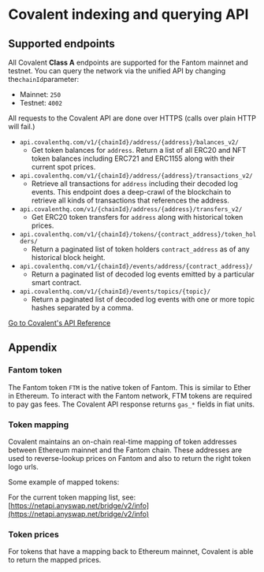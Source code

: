 # Covalent indexing and querying API

## Supported endpoints <a id="supported-endpoints"></a>

All Covalent **Class A** endpoints are supported for the Fantom mainnet and testnet. You can query the network via the unified API by changing the`chainId`parameter:

* Mainnet: `250`
* Testnet: `4002`

All requests to the Covalent API are done over HTTPS \(calls over plain HTTP will fail.\)

* `api.covalenthq.com/v1/{chainId}/address/{address}/balances_v2/`
  * Get token balances for `address`. Return a list of all ERC20 and NFT token balances including ERC721 and ERC1155 along with their current spot prices.
* `api.covalenthq.com/v1/{chainId}/address/{address}/transactions_v2/`
  * Retrieve all transactions for `address` including their decoded log events. This endpoint does a deep-crawl of the blockchain to retrieve all kinds of transactions that references the address.
* `api.covalenthq.com/v1/{chainId}/address/{address}/transfers_v2/`
  * Get ERC20 token transfers for `address` along with historical token prices.
* `api.covalenthq.com/v1/{chainId}/tokens/{contract_address}/token_holders/`
  * Return a paginated list of token holders `contract_address` as of any historical block height.
* `api.covalenthq.com/v1/{chainId}/events/address/{contract_address}/`
  * Return a paginated list of decoded log events emitted by a particular smart contract.
* `api.covalenthq.com/v1/{chainId}/events/topics/{topic}/`
  * Return a paginated list of decoded log events with one or more topic hashes separated by a comma.

​[Go to Covalent's API Reference](https://www.covalenthq.com/docs/api/)​

## ​[​](https://www.covalenthq.com/docs/networks/fantom#appendix)Appendix <a id="appendix"></a>

### ​[​](https://www.covalenthq.com/docs/networks/fantom#fantom-token)Fantom token <a id="fantom-token"></a>

The Fantom token `FTM` is the native token of Fantom. This is similar to Ether in Ethereum. To interact with the Fantom network, FTM tokens are required to pay gas fees. The Covalent API response returns `gas_*` fields in fiat units.

### ​[​](https://www.covalenthq.com/docs/networks/fantom#token-mapping)Token mapping <a id="token-mapping"></a>

Covalent maintains an on-chain real-time mapping of token addresses between Ethereum mainnet and the Fantom chain. These addresses are used to reverse-lookup prices on Fantom and also to return the right token logo urls.

Some example of mapped tokens:

For the current token mapping list, see: [https://netapi.anyswap.net/bridge/v2/info](https://netapi.anyswap.net/bridge/v2/info)​

### ​[​](https://www.covalenthq.com/docs/networks/fantom#token-prices)Token prices <a id="token-prices"></a>

For tokens that have a mapping back to Ethereum mainnet, Covalent is able to return the mapped prices.

